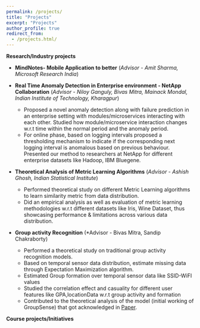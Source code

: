 ```yaml
---
permalink: /projects/
title: "Projects"
excerpt: "Projects"
author_profile: true
redirect_from: 
  - /projects.html/
---
```

**Research/Industry projects**

- **MindNotes- Mobile Application to better** (*Advisor - Amit Sharma, Microsoft Research India*)


- **Real Time Anomaly Detection in Enterprise environment - NetApp Collaboration**
(*Advisor - Niloy Ganguly, Bivas Mitra, Mainack Mondal, Indian Institute of Technology, Kharagpur*)
  - Proposed a novel anomaly detection along with failure prediction in an enterprise setting with modules/microservices interacting with each other.
Studied how module/microservice interaction changes w.r.t time within the normal period and the anomaly period.
  - For online phase, based on logging intervals proposed a thresholding mechanism to indicate if the corresponding next logging interval is anomalous based on previous behaviour.
Presented our method to researchers at NetApp for different enterprise datasets like Hadoop, IBM Bluegene.

- **Theoretical Analysis of Metric Learning Algorithms**
  (*Advisor - Ashish Ghosh, Indian Statistical Institute*)  
  - Performed theoretical study on different Metric Learning algorithms to learn similarity metric from data distribution.
  - Did an empirical analysis as well as evaluation of metric learning methodologies w.r.t different datasets like Iris, Wine Dataset, thus showcasing performance \& limitations across various data distribution.

- **Group activity Recognition** 
    (*Advisor - Bivas Mitra, Sandip Chakraborty) 
  - Performed a theoretical study on traditional group activity recognition models.
  - Based on temporal sensor data distribution, estimate missing data through Expectation Maximization algorithm.
  - Estimated Group formation over temporal sensor data like SSID-WiFI values
  - Studied the correlation effect and casuality for different user features like GPA,locationData w.r.t group activity and formation
  - Contributed to the theoretical analysis of the model (initial working of GroupSense) that got acknowledged in [Paper](https://skysnigdha.github.io/papers/2019_TMC_GroupSense.pdf).
  

**Course projects/Initiatives**  
  
